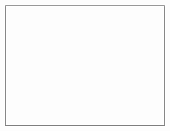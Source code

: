 <!DOCTYPE html>
<html lang="en">
<head>
  <meta charset="UTF-8">
  <meta name="viewport" content="width=device-width, initial-scale=1.0">
  <style>
    canvas {
      border: 1px solid #000;
      display: block;
      margin: 20px auto;
    }
  </style>
  <title>Simple Canvas Game</title>
</head>
<body>
  <canvas id="gameCanvas" width="800" height="600"></canvas>

  <script>
    // Get the canvas element and its context
    const canvas = document.getElementById('gameCanvas');
    const ctx = canvas.getContext('2d');

    // Initial player position
    let playerX = 50;
    let playerY = 50;

    // Update the game state
    function update() {
      // Move the player (example: move to the right)
      playerX += 5;

      // Clear the canvas
      ctx.clearRect(0, 0, canvas.width, canvas.height);

      // Draw the player
      ctx.fillStyle = '#00F';
      ctx.fillRect(playerX, playerY, 50, 50);

      // Request the next animation frame
      requestAnimationFrame(update);
    }

    // Start the game loop
    update();
  </script>
</body>
</html>
